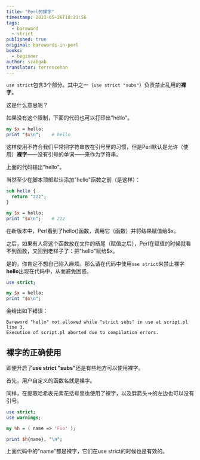 ```yaml
---
title: "Perl的裸字"
timestamp: 2013-05-26T18:21:56
tags:
  - bareword
  - strict
published: true
original: barewords-in-perl
books:
  - beginner
author: szabgab
translator: terrencehan
---
```



`use strict`包含3个部分。其中之一（`use strict "subs"`）负责禁止乱用的<b>裸字</b>。

这是什么意思呢？


如果没有这个限制，下面的代码也可以打印出"hello"。

```perl
my $x = hello;
print "$x\n";    # hello
```

这样使用不符合我们平常把字符串放在引号里的习惯，但是Perl默认是允许（使用）<b>裸字</b>——没有引号的单词——来作为字符串。

上面的代码输出"hello"。

当然至少在脚本顶部默认添加"hello"函数之前（是这样）：

```perl
sub hello {
  return "zzz";
}

my $x = hello;
print "$x\n";    # zzz
```

在新版本中，Perl看到了hello()函数，调用它（函数）并将结果赋值给$x。

之后，如果有人将这个函数放在文件的结尾（赋值之后），Perl在赋值的时候就看不到函数，又回到老样子了：把"hello"赋给$x。

是的，你肯定不想自己陷入麻烦。那么请在代码中使用`use strict`来禁止裸字<b>hello</b>出现在代码中，从而避免困惑。

```perl
use strict;

my $x = hello;
print "$x\n";
```

会给出如下错误：

```
Bareword "hello" not allowed while "strict subs" in use at script.pl line 3.
Execution of script.pl aborted due to compilation errors.
```

## 裸字的正确使用

即便开启了<b>use strict "subs"</b>还是有些地方可以使用裸字。

首先，用户自定义的函数名就是裸字。

同样，在提取哈希表元素花括号里也使用了裸字，以及胖箭头=>的左边也可以没有引号。

```perl
use strict;
use warnings;

my %h = ( name => 'Foo' );

print $h{name}, "\n";
```

上面代码中的"name"都是裸字，它们在use strict的时候也是有效的。


